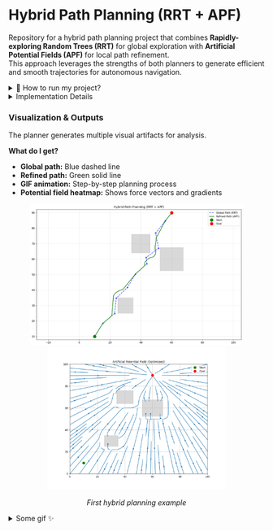 # Hybrid Path Planning (RRT + APF)

Repository for a hybrid path planning project that combines **Rapidly-exploring Random Trees (RRT)** for global exploration with **Artificial Potential Fields (APF)** for local path refinement.  
This approach leverages the strengths of both planners to generate efficient and smooth trajectories for autonomous navigation.

<details>
<summary>🚀 How to run my project? </summary>

**Prerequisites:**  

```bash
pip install numpy matplotlib shapely
```

**Run the project:**  

```bash
python main.py
```

This will:
- Generate a global path using RRT
- Refine it with APF
- Visualize the process and save:
  - The environment with obstacles
  - The RRT initial path
  - The smoothed APF path
  - A GIF animation of the planning process
  - The potential field heatmap

</details>

<details>
<summary>
Implementation Details</summary>


  **Global Planning (RRT)**
  - Rapidly explores the configuration space
  - Generates an initial feasible path
  - Handles complex environments efficiently
  
  **Local Planning (APF)**
  - Refines the global path for smoothness
  - Uses attractive forces towards the goal
  - Implements repulsive forces from obstacles
  - Provides dynamic obstacle avoidance


### Configurable Parameters

| Parameter | Meaning |
|----------|---------|
| `k_att` | Attractive force gain |
| `k_rep` | Repulsive force gain |
| `rho_0` | Obstacle influence range |
| `local_step_size` | Step size for local planner |
| `max_iterations` | Maximum iterations for RRT |

</details>

### Visualization & Outputs
The planner generates multiple visual artifacts for analysis.

**What do I get?**

- **Global path:** Blue dashed line  
- **Refined path:** Green solid line  
- **GIF animation:** Step-by-step planning process  
- **Potential field heatmap:** Shows force vectors and gradients  

<div align="center">

<img src="Figure/Hybrid_Path.png"  width="420"/>
<img src="Figure/potential_field.png"  width="350"/>
<p><em>First hybrid planning example </em></p>
</div>

<details>
<summary> Some gif ✨</summary>

<div align="center">
<img src="Figure/hybrid_planning.gif" width="450"/>
<img src="Figure/hybrid_planning_2.gif" width="450"/>
<img src="Figure/hybrid_planning_3.gif" width="450"/>
<img src="Figure/hybrid_planning_4.gif" width="450"/>

</div>
</details>
